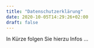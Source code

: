 ```yaml
---
title: "Datenschutzerklärung"
date: 2020-10-05T14:29:26+02:00
draft: false
---
```


In Kürze folgen Sie hierzu Infos ...
